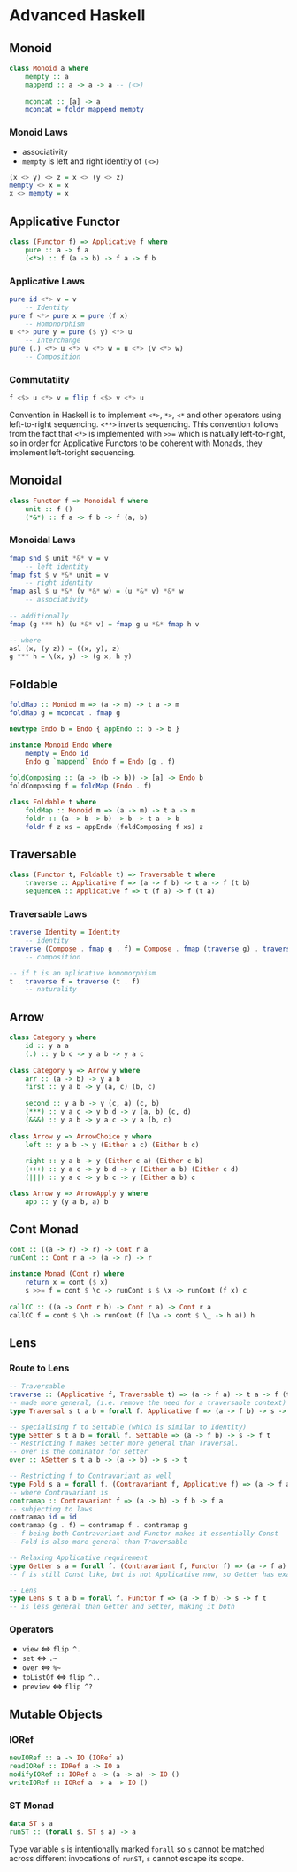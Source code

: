 # Advanced Haskell

## Monoid

``` haskell
class Monoid a where
    mempty :: a 
    mappend :: a -> a -> a -- (<>)
    
    mconcat :: [a] -> a 
    mconcat = foldr mappend mempty
```

### Monoid Laws

- associativity
- `mempty` is left and right identity of `(<>)`

``` haskell
(x <> y) <> z = x <> (y <> z)
mempty <> x = x
x <> mempty = x
```

## Applicative Functor

``` haskell
class (Functor f) => Applicative f where
    pure :: a -> f a 
    (<*>) :: f (a -> b) -> f a -> f b
```

### Applicative Laws 

``` haskell
pure id <*> v = v 
    -- Identity
pure f <*> pure x = pure (f x)
    -- Homonorphism
u <*> pure y = pure ($ y) <*> u 
    -- Interchange
pure (.) <*> u <*> v <*> w = u <*> (v <*> w)
    -- Composition
```

### Commutatiity

``` haskell
f <$> u <*> v = flip f <$> v <*> u
```

Convention in Haskell is to implement `<*>`, `*>`, `<*` and other operators using left-to-right sequencing. `<**>` inverts sequencing. This convention follows from the fact that `<*>` is implemented with `>>=` which is natually left-to-right, so in order for Applicative Functors to be coherent with Monads, they implement left-toright sequencing.

## Monoidal

``` haskell
class Functor f => Monoidal f where
    unit :: f ()
    (*&*) :: f a -> f b -> f (a, b)
```

### Monoidal Laws

``` haskell
fmap snd $ unit *&* v = v
    -- left identity
fmap fst $ v *&* unit = v
    -- right identity
fmap asl $ u *&* (v *&* w) = (u *&* v) *&* w
    -- associativity
    
-- additionally
fmap (g *** h) (u *&* v) = fmap g u *&* fmap h v

-- where
asl (x, (y z)) = ((x, y), z)
g *** h = \(x, y) -> (g x, h y)
```

 ## Foldable

``` haskell
foldMap :: Moniod m => (a -> m) -> t a -> m
foldMap g = mconcat . fmap g

newtype Endo b = Endo { appEndo :: b -> b }

instance Monoid Endo where
    mempty = Endo id
    Endo g `mappend` Endo f = Endo (g . f)
    
foldComposing :: (a -> (b -> b)) -> [a] -> Endo b
foldComposing f = foldMap (Endo . f)

class Foldable t where
    foldMap :: Monoid m => (a -> m) -> t a -> m
    foldr :: (a -> b -> b) -> b -> t a -> b
    foldr f z xs = appEndo (foldComposing f xs) z
```

## Traversable

``` haskell
class (Functor t, Foldable t) => Traversable t where
    traverse :: Applicative f => (a -> f b) -> t a -> f (t b)
    sequenceA :: Applicative f => t (f a) -> f (t a)
```

### Traversable Laws

``` haskell
traverse Identity = Identity
    -- identity
traverse (Compose . fmap g . f) = Compose . fmap (traverse g) . traverse f
    -- composition

-- if t is an aplicative homomorphism
t . traverse f = traverse (t . f)
    -- naturality
```

## Arrow

``` haskell
class Category y where
    id :: y a a 
    (.) :: y b c -> y a b -> y a c
    
class Category y => Arrow y where
    arr :: (a -> b) -> y a b 
    first :: y a b -> y (a, c) (b, c)
    
    second :: y a b -> y (c, a) (c, b)
    (***) :: y a c -> y b d -> y (a, b) (c, d)
    (&&&) :: y a b -> y a c -> y a (b, c)
    
class Arrow y => ArrowChoice y where
    left :: y a b -> y (Either a c) (Either b c)
    
    right :: y a b -> y (Either c a) (Either c b)
    (+++) :: y a c -> y b d -> y (Either a b) (Either c d)
    (|||) :: y a c -> y b c -> y (Either a b) c

class Arrow y => ArrowApply y where
    app :: y (y a b, a) b
```

## Cont Monad

``` haskell
cont :: ((a -> r) -> r) -> Cont r a 
runCont :: Cont r a -> (a -> r) -> r 

instance Monad (Cont r) where 
    return x = cont ($ x)
    s >>= f = cont $ \c -> runCont s $ \x -> runCont (f x) c
    
callCC :: ((a -> Cont r b) -> Cont r a) -> Cont r a
callCC f = cont $ \h -> runCont (f (\a -> cont $ \_ -> h a)) h
```

## Lens

### Route to Lens 

``` haskell
-- Traversable
traverse :: (Applicative f, Traversable t) => (a -> f a) -> t a -> f (t b)
-- made more general, (i.e. remove the need for a traversable context)
type Traversal s t a b = forall f. Applicative f => (a -> f b) -> s -> f t

-- specialising f to Settable (which is similar to Identity)
type Setter s t a b = forall f. Settable => (a -> f b) -> s -> f t
-- Restricting f makes Setter more general than Traversal. 
-- over is the cominator for setter
over :: ASetter s t a b -> (a -> b) -> s -> t

-- Restricting f to Contravariant as well
type Fold s a = forall f. (Contravariant f, Applicative f) => (a -> f a) -> s -> f s 
-- where Contravariant is
contramap :: Contravariant f => (a -> b) -> f b -> f a
-- subjecting to laws
contramap id = id 
contramap (g . f) = contramap f . contramap g
-- f being both Contravariant and Functor makes it essentially Const
-- Fold is also more general than Traversable

-- Relaxing Applicative requirement
type Getter s a = forall f. (Contravariant f, Functor f) => (a -> f a) -> s -> f s 
-- f is still Const like, but is not Applicative now, so Getter has exactly onr target

-- Lens
type Lens s t a b = forall f. Functor f => (a -> f b) -> s -> f t
-- is less general than Getter and Setter, making it both
```

### Operators

- `view` <=> `flip ^.`
- `set` <=> `.~`
- `over` <=> `%~`
- `toListOf` <=> `flip ^..`
- `preview` <=> `flip ^?`

## Mutable Objects

### IORef

``` haskell
newIORef :: a -> IO (IORef a)
readIORef :: IORef a -> IO a 
modifyIORef :: IORef a -> (a -> a) -> IO ()
writeIORef :: IORef a -> a -> IO ()
```

### ST Monad 

``` haskell
data ST s a
runST :: (forall s. ST s a) -> a 
```

Type variable `s` is intentionally marked `forall` so `s` cannot be matched across different invocations of `runST`, `s` cannot escape its scope.

